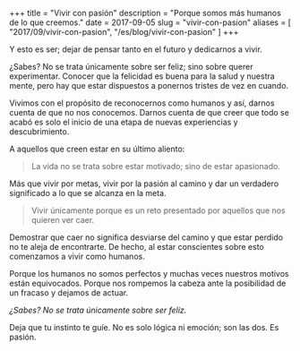 +++
title = "Vivir con pasión"
description = "Porque somos más humanos de lo que creemos."
date = 2017-09-05 
slug = "vivir-con-pasion"
aliases = [
	"2017/09/vivir-con-pasion",
	"/es/blog/vivir-con-pasion"
]
+++

Y esto es ser; dejar de pensar tanto en el futuro y dedicarnos a vivir.

¿Sabes? No se trata únicamente sobre ser feliz; sino sobre querer experimentar. Conocer que la felicidad es buena para la salud y nuestra mente, pero hay que estar dispuestos a ponernos tristes de vez en cuando. <!-- more -->

Vivimos con el propósito de reconocernos como humanos y así, darnos cuenta de que no nos conocemos. Darnos cuenta de que creer que todo se acabó es solo el inicio de una etapa de nuevas experiencias y descubrimiento.

A aquellos que creen estar en su último aliento:

> La vida no se trata sobre estar motivado; sino de estar apasionado.

Más que vivir por metas, vivir por la pasión al camino y dar un verdadero significado a lo que se alcanza en la meta.

> Vivir únicamente porque es un reto presentado por aquellos que nos quieren ver caer.

Demostrar que caer no significa desviarse del camino y que estar perdido no te aleja de encontrarte. De hecho, al estar conscientes sobre esto comenzamos a vivir como humanos.

Porque los humanos no somos perfectos y muchas veces nuestros motivos están equivocados. Porque nos rompemos la cabeza ante la posibilidad de un fracaso y dejamos de actuar.

*¿Sabes? No se trata únicamente sobre ser feliz.*

Deja que tu instinto te guíe. No es solo lógica ni emoción; son las dos. Es pasión.
